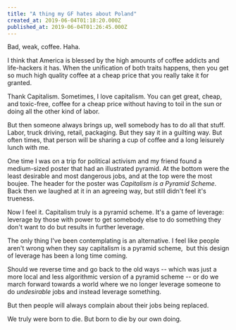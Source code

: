 ```yaml
---
title: "A thing my GF hates about Poland"
created_at: 2019-06-04T01:18:20.000Z
published_at: 2019-06-04T01:26:45.000Z
---
```

Bad, weak, coffee. Haha. 

I think that America is blessed by the high amounts of coffee addicts and life-hackers it has. When the unification of both traits happens, then you get so much high quality coffee at a cheap price that you really take it for granted. 

Thank Capitalism. Sometimes, I love capitalism. You can get great, cheap, and toxic-free, coffee for a cheap price without having to toil in the sun or doing all the other kind of labor. 

But then someone always brings up, well somebody has to do all that stuff. Labor, truck driving, retail, packaging. But they say it in a guilting way. But often times, that person will be sharing a cup of coffee and a long leisurely lunch with me. 

One time I was on a trip for political activism and my friend found a medium-sized poster that had an illustrated pyramid. At the bottom were the least desirable and most dangerous jobs, and at the top were the most boujee. The header for the poster was _Capitalism is a Pyramid Scheme_. Back then we laughed at it in an agreeing way, but still didn't feel it's trueness.

Now I feel it. Capitalism truly is a pyramid scheme. It's a game of leverage: leverage by those with power to get somebody else to do something they don't want to do but results in further leverage.

The only thing I've been contemplating is an alternative. I feel like people aren't wrong when they say capitalism is a pyramid scheme,  but this design of leverage has been a long time coming. 

Should we reverse time and go back to the old ways -- which was just a more local and less algorithmic version of a pyramid scheme -- or do we march forward towards a world where we no longer leverage someone to do _undesirable_ jobs and instead leverage something.

But then people will always complain about their jobs being replaced. 

We truly were born to die. But born to die by our own doing.
